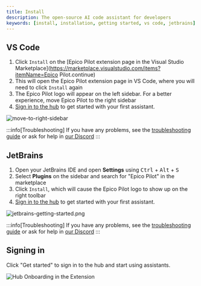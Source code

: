 ```yaml
---
title: Install
description: The open-source AI code assistant for developers
keywords: [install, installation, getting started, vs code, jetbrains]
---
```


## VS Code

1. Click `Install` on the [Epico Pilot extension page in the Visual Studio Marketplace](https://marketplace.visualstudio.com/items?itemName=Epico Pilot.continue)
2. This will open the Epico Pilot extension page in VS Code, where you will need to click `Install` again
3. The Epico Pilot logo will appear on the left sidebar. For a better experience, move Epico Pilot to the right sidebar
4. [Sign in to the hub](#signing-in) to get started with your first assistant.

![move-to-right-sidebar](/img/move-to-right-sidebar.gif)

:::info[Troubleshooting]
If you have any problems, see the [troubleshooting guide](../troubleshooting.mdx) or ask for help in [our Discord](https://discord.gg/NWtdYexhMs)
:::

## JetBrains

1. Open your JetBrains IDE and open **Settings** using <kbd>Ctrl</kbd> + <kbd>Alt</kbd> + <kbd>S</kbd>
2. Select **Plugins** on the sidebar and search for "Epico Pilot" in the marketplace
3. Click `Install`, which will cause the Epico Pilot logo to show up on the right toolbar
4. [Sign in to the hub](#signing-in) to get started with your first assistant.

![jetbrains-getting-started.png](/img/jetbrains-getting-started.png)

:::info[Troubleshooting]
If you have any problems, see the [troubleshooting guide](../troubleshooting.mdx) or ask for help in [our Discord](https://discord.com/invite/EfJEfdFnDQ)
:::

## Signing in

Click "Get started" to sign in to the hub and start using assistants.

![Hub Onboarding in the Extension](/img/hub/hub-onboarding-card.png)
